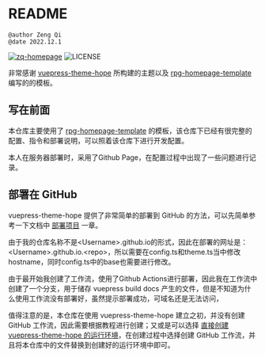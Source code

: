 # README
```wiki
@author Zeng Qi
@date 2022.12.1
```

[![zq-homepage](https://img.shields.io/badge/Zeng%20Qi's-Homepage-%234994c4?style=flat-square)](https://firstheart01.github.io/zq-homepage)
![LICENSE](https://img.shields.io/github/license/firstheart01/zq-homepage?style=flat-square)

非常感谢 [vuepress-theme-hope](https://vuepress-theme-hope.github.io/v2/) 所构建的主题以及 [rpg-homepage-template](https://ruopenggao.com) 编写的的模板。


## 写在前面 

本仓库主要使用了 [rpg-homepage-template](https://ruopenggao.com) 的模板，该仓库下已经有很完整的配置、指令和部署说明，可以照着该仓库下进行开发配置。

本人在服务器部署时，采用了Github Page，在配置过程中出现了一些问题进行记录。 

## 部署在 GitHub

vuepress-theme-hope 提供了非常简单的部署到 GitHub 的方法，可以先简单参考一下文档中 [部署项目](https://vuepress-theme-hope.github.io/v2/zh/cookbook/tutorial/deploy.html) 一章。

由于我的仓库名称不是\<Username\>.github.io的形式，因此在部署的网址是：\<Username\>.github.io.\<repo\>，所以需要在config.ts和theme.ts当中修改hostname，同时config.ts中的base也需要进行修改。

由于最开始我创建了工作流，使用了Github Actions进行部署，因此我在工作流中创建了一个分支，用于储存 vuepress build docs 产生的文件，但是不知道为什么使用工作流没有部署好，虽然提示部署成功，可域名还是无法访问，



值得注意的是，本仓库在使用 vuepress-theme-hope 建立之初，并没有创建 GitHub 工作流，因此需要根据教程进行创建；又或是可以选择 [直接创建 vuepress-theme-hope 的运行环境](https://vuepress-theme-hope.github.io/v2/zh/cookbook/tutorial/env.html)，在创建过程中选择创建 GitHub 工作流，并且将本仓库中的文件替换到创建好的运行环境中即可。